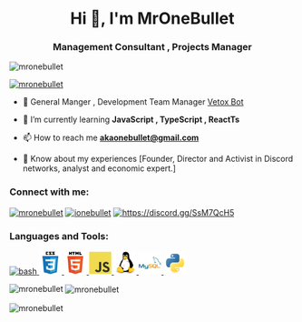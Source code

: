 <h1 align="center">Hi 👋, I'm MrOneBullet</h1>
<h3 align="center">Management Consultant , Projects Manager</h3>

<p align="left"> <img src="https://komarev.com/ghpvc/?username=mronebullet&label=Profile%20views&color=0e75b6&style=flat" alt="mronebullet" /> </p>

<p align="left"> <a href="https://twitter.com/mronebullet" target="blank"><img src="https://img.shields.io/twitter/follow/mronebullet?logo=twitter&style=for-the-badge" alt="mronebullet" /></a> </p>

- 🔭   General Manger , Development Team Manager [Vetox Bot](https://vetox.io)

- 🌱 I’m currently learning **JavaScript , TypeScript , ReactTs**

- 📫 How to reach me **akaonebullet@gmail.com**

- 📄 Know about my experiences [Founder, Director and Activist in Discord networks, analyst and economic expert.]

<h3 align="left">Connect with me:</h3>
<p align="left">
<a href="https://twitter.com/mronebullet" target="blank"><img align="center" src="https://raw.githubusercontent.com/rahuldkjain/github-profile-readme-generator/master/src/images/icons/Social/twitter.svg" alt="mronebullet" height="30" width="40" /></a>
<a href="https://instagram.com/ionebullet" target="blank"><img align="center" src="https://raw.githubusercontent.com/rahuldkjain/github-profile-readme-generator/master/src/images/icons/Social/instagram.svg" alt="ionebullet" height="30" width="40" /></a>
<a href="https://discord.gg/https://discord.gg/SsM7QcH5" target="blank"><img align="center" src="https://raw.githubusercontent.com/rahuldkjain/github-profile-readme-generator/master/src/images/icons/Social/discord.svg" alt="https://discord.gg/SsM7QcH5" height="30" width="40" /></a>
</p>

<h3 align="left">Languages and Tools:</h3>
<p align="left"> <a href="https://www.gnu.org/software/bash/" target="_blank" rel="noreferrer"> <img src="https://www.vectorlogo.zone/logos/gnu_bash/gnu_bash-icon.svg" alt="bash" width="40" height="40"/> </a> <a href="https://www.w3schools.com/css/" target="_blank" rel="noreferrer"> <img src="https://raw.githubusercontent.com/devicons/devicon/master/icons/css3/css3-original-wordmark.svg" alt="css3" width="40" height="40"/> </a> <a href="https://www.w3.org/html/" target="_blank" rel="noreferrer"> <img src="https://raw.githubusercontent.com/devicons/devicon/master/icons/html5/html5-original-wordmark.svg" alt="html5" width="40" height="40"/> </a> <a href="https://developer.mozilla.org/en-US/docs/Web/JavaScript" target="_blank" rel="noreferrer"> <img src="https://raw.githubusercontent.com/devicons/devicon/master/icons/javascript/javascript-original.svg" alt="javascript" width="40" height="40"/> </a> <a href="https://www.linux.org/" target="_blank" rel="noreferrer"> <img src="https://raw.githubusercontent.com/devicons/devicon/master/icons/linux/linux-original.svg" alt="linux" width="40" height="40"/> </a> <a href="https://www.mysql.com/" target="_blank" rel="noreferrer"> <img src="https://raw.githubusercontent.com/devicons/devicon/master/icons/mysql/mysql-original-wordmark.svg" alt="mysql" width="40" height="40"/> </a> <a href="https://www.python.org" target="_blank" rel="noreferrer"> <img src="https://raw.githubusercontent.com/devicons/devicon/master/icons/python/python-original.svg" alt="python" width="40" height="40"/> </a> </p>

<p><img align="left" src="https://github-readme-stats.vercel.app/api/top-langs?username=mronebullet&show_icons=true&locale=en&layout=compact" alt="mronebullet" /></p>

<p>&nbsp;<img align="center" src="https://github-readme-stats.vercel.app/api?username=mronebullet&show_icons=true&locale=en" alt="mronebullet" /></p>

<p><img align="center" src="https://github-readme-streak-stats.herokuapp.com/?user=mronebullet&" alt="mronebullet" /></p>
